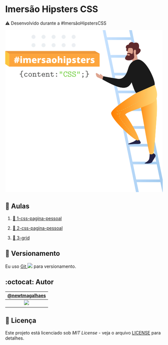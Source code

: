 # Imersão Hipsters CSS

:warning: Desenvolvido durante a #ImersãoHipstersCSS

![#ImersaoCSS](./assets/header.svg "#ImersaoCSS")

## :bookmark_tabs: Aulas

1. [:bookmark: 1-css-pagina-pessoal](./imersaoCSS/aula1/css-pagina-pessoal.md "Texto da aula 1")

2. [:bookmark: 2-css-pagina-pessoal](./imersaoCSS/aula2/css-pagina-pessoal.md "Texto da aula 2")

3. [:bookmark: 3-grid](./imersaoCSS/aula3/grid.md "Texto da aula 3")

## :pencil: Versionamento

Eu uso [Git <img src="https://raw.github.com/newtmagalhaes/Aprendendo-Linguagens/master/images/logos/git.svg?sanitize=true" width="15">](https://git-scm.com/ "Site oficial do Git") para versionamento.

## :octocat: Autor

|                                   [@newtmagalhaes][autor]                                    |
| :------------------------------------------------------------------------------------------: |
| [<img src="https://avatars1.githubusercontent.com/u/55257893?s=460&v=4" width="100">][autor] |

## :scroll: Licença

Este projeto está licenciado sob _MIT License_ - veja o arquivo [LICENSE](./LICENSE "Licença do repositório") para detalhes.

[autor]: https://github.com/newtmagalhaes "Perfil do autor"
